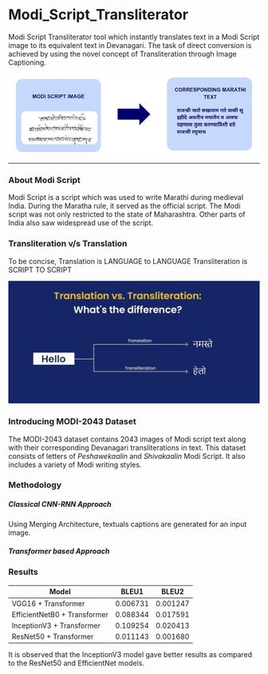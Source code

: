 # Modi_Script_Transliterator
Modi Script Transliterator tool which instantly translates text in a Modi Script image to its equivalent text in Devanagari. The task of direct conversion is achieved by using the novel concept of Transliteration through Image Captioning.

![aim](img/aim.jpg)

---
### About Modi Script
Modi Script is a script which was used to write Marathi during medieval India. During the Maratha rule, it served as the official script. The Modi script was not only restricted to the state of Maharashtra. Other parts of India also saw widespread use of the script.

### Transliteration v/s Translation
To be concise,
Translation is LANGUAGE to LANGUAGE
Transliteration is SCRIPT TO SCRIPT

![difference](img/diff.jpg)

### Introducing MODI-2043 Dataset
The MODI-2043 dataset contains 2043 images of Modi script text along with their corresponding Devanagari transliterations in text. This dataset consists of letters of _Peshawekaalin_ and _Shivakaalin_ Modi Script. It also includes a variety of Modi writing styles.
<!-- You can find the dataset here -  -->

### Methodology

##### Classical CNN-RNN Approach
Using Merging Architecture, textuals captions are generated for an input image.
##### Transformer based Approach

### Results
| Model                   | BLEU1 | BLEU2 |
|-------------------------|-------|-------|
| VGG16 + Transformer     |0.006731|0.001247|
| EfficientNetB0 + Transformer |0.088344|0.017591|
| InceptionV3 + Transformer |0.109254|0.020413|
| ResNet50 + Transformer  |0.011143|0.001680|

It is observed that the InceptionV3 model gave better results as compared to the ResNet50 and EfficientNet models.


